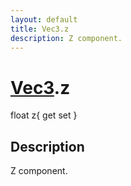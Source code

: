 ```yaml
---
layout: default
title: Vec3.z
description: Z component.
---
```

# [Vec3]({{site.url}}/Pages/Reference/Vec3.html).z

<div class='signature' markdown='1'>
float z{ get set }
</div>

## Description
Z component.

